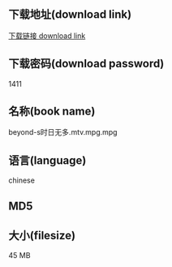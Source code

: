 ## 下载地址(download link)
[下载链接 download link](https://voluble-croquembouche-d321dc.netlify.app/?s=beyond-s%E6%97%B6%E6%97%A5%E6%97%A0%E5%A4%9A.mtv.mpg)

## 下载密码(download password)
1411

## 名称(book name)
beyond-s时日无多.mtv.mpg.mpg

## 语言(language)
chinese

## MD5


## 大小(filesize)
45 MB
